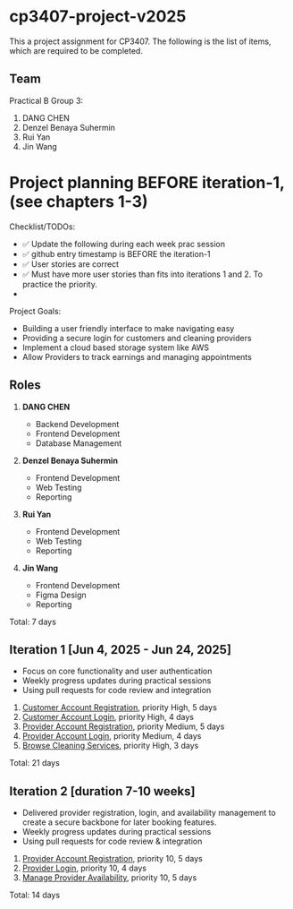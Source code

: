 # cp3407-project-v2025

This a project assignment for CP3407. 
The following is the list of items, which are required to be completed.

## Team

Practical B Group 3:
1. DANG CHEN
2. Denzel Benaya Suhermin
3. Rui Yan
4. Jin Wang

# Project planning BEFORE iteration-1, (see chapters 1-3)
Checklist/TODOs: 
* ✅ Update the following during each week prac session
* ✅ github entry timestamp is BEFORE the iteration-1
* ✅ User stories are correct
* ✅ Must have more user stories than fits into iterations 1 and 2. To practice the priority.
* 

Project Goals:
* Building a user friendly interface to make navigating easy
* Providing a secure login for customers and cleaning providers
* Implement a cloud based storage system like AWS
* Allow Providers to track earnings and managing appointments

## Roles

1. **DANG CHEN**  
    - Backend Development  
    - Frontend Development  
    - Database Management

2. **Denzel Benaya Suhermin**  
    - Frontend Development  
    - Web Testing  
    - Reporting

3. **Rui Yan**  
    - Frontend Development  
    - Web Testing  
    - Reporting

4. **Jin Wang**  
    - Frontend Development  
    - Figma Design
    - Reporting


Total: 7 days


## Iteration 1 [Jun 4, 2025 - Jun 24, 2025]

* Focus on core functionality and user authentication
* Weekly progress updates during practical sessions
* Using pull requests for code review and integration

1. [Customer Account Registration](./user_stories/user_story_customer_account_registration.md), priority High, 5 days 
2. [Customer Account Login](./user_stories/user_story_customer_account_login.md), priority High, 4 days
3. [Provider Account Registration](./user_stories/user_story_provider_account_registration.md), priority Medium, 5 days
4. [Provider Account Login](./user_stories/user_story_provider_account_login.md), priority Medium, 4 days
5. [Browse Cleaning Services](./user_stories/user_story_browse_cleaning_service.md), priority High, 3 days

Total: 21 days

## Iteration 2 [duration 7-10 weeks]

* Delivered provider registration, login, and availability management to create a secure backbone for later booking features.
* Weekly progress updates during practical sessions
* Using pull requests for code review & integration

1. [Provider Account Registration](./user_stories/user_stories.md), priority 10, 5 days
2. [Provider Login](./user_stories/user_stories.md), priority 10, 4 days
3. [Manage Provider Availability](./user_stories/user_stories.md), priority 10, 5 days

Total: 14 days

<!-- 

## Website Project Software Development tools:
* Front End Tool: Webstorm Vue
* Back End Tool: Pycharm fastapi
* Database Engine/ software: SQLite
* IDE: Vscode and Python 
* Cloud Platform: Vultr.com
* Import libraries: 
* Front End libraries: 
packages.json
    dependencies:
        "axios": "^1.10.0",
        "vue": "^3.5.17",
        "vue-router": "^4.5.1"
    devDependencies:
        "@tsconfig/node22": "^22.0.2",
        "@types/node": "^22.15.32",
        "@vitejs/plugin-vue": "^6.0.0",
        "@vue/eslint-config-typescript": "^14.5.1",
        "@vue/tsconfig": "^0.7.0",
        "eslint": "^9.29.0",
        "eslint-plugin-oxlint": "~1.1.0",
        "eslint-plugin-vue": "~10.2.0",
        "jiti": "^2.4.2",
        "npm-run-all2": "^8.0.4",
        "oxlint": "~1.1.0",
        "typescript": "~5.8.0",
        "vite": "^7.0.0",
        "vite-plugin-vue-devtools": "^7.7.7",
        "vue-tsc": "^2.2.10"
* Back End libraries:
    fastapi==0.104.1
    uvicorn==0.24.0
    pydantic==2.5.0
    python-multipart==0.0.6
    python-jose[cryptography]==3.3.0
    passlib[bcrypt]==1.7.4
* Version Control System: Github 
* Remote repo: https://github.com/NNdemo/CP3407.git


# Actual iterations
1. [Iteration-1](./iteration_1.md)
2. [Iteration-2](./iteration_2.md) -->


